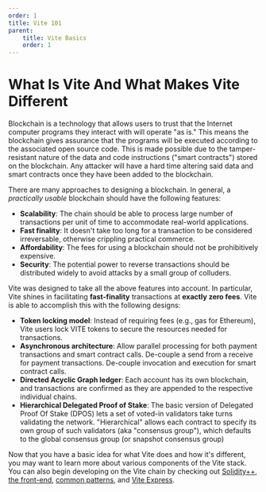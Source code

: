```yaml
---
order: 1
title: Vite 101
parent:
    title: Vite Basics
    order: 1
---
```


# What Is Vite And What Makes Vite Different

Blockchain is a technology that allows users to trust that the Internet computer programs they interact with will operate "as is." This means the blockchain gives assurance that the programs will be executed according to the associated open source code. This is made possible due to the tamper-resistant nature of the data and code instructions ("smart contracts") stored on the blockchain. Any attacker will have a hard time altering said data and smart contracts once they have been added to the blockchain.

There are many approaches to designing a blockchain. In general, a _practically usable_ blockchain should have the following features:

* **Scalability**: The chain should be able to process large number of transactions per unit of time to accommodate real-world applications.
* **Fast finality**: It doesn't take too long for a transaction to be considered irreversable, otherwise crippling practical commerce.
* **Affordability**: The fees for using a blockchain should not be prohibitively expensive.
* **Security**: The potential power to reverse transactions should be distributed widely to avoid attacks by a small group of colluders.


Vite was designed to take all the above features into account. In particular, Vite shines in facilitating **fast-finality** transactions at **exactly zero fees**. Vite is able to accomplish this with the following designs:

* **Token locking model**: Instead of requiring fees (e.g., gas for Ethereum), Vite users lock VITE tokens to secure the resources needed for transactions.
* **Asynchronous architecture**: Allow parallel processing for both payment transactions and smart contract calls. De-couple a send from a receive for payment transactions. De-couple invocation and execution for smart contract calls.
* **Directed Acyclic Graph ledger**: Each account has its own blockchain, and transactions are confirmed as they are appended to the respective individual chains.
* **Hierarchical Delegated Proof of Stake**: The basic version of Delegated Proof Of Stake (DPOS) lets a set of voted-in validators take turns validating the network. "Hierarchical" allows each contract to specify its own group of such validators (aka "consensus group"), which defaults to the global consensus group (or snapshot consensus group)

Now that you have a basic idea for what Vite does and how it's different, you may want to learn more about various components of the Vite stack. You can also begin developing on the Vite chain by checking out [Solidity++](../soliditypp/fundamentals/), [the front-end](../SDK/ViteJS/), [common patterns](../common-patterns/), and [Vite Express](../vite-express/).
